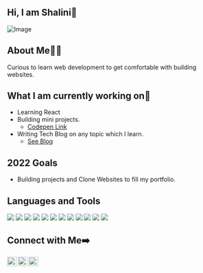 <!--- 👋 Hi, I’m @Shalini-prasad
- 👀 I’m interested in ...
- 🌱 I’m currently learning ...
- 💞️ I’m looking to collaborate on ...
- 📫 How to reach me ... ✨ -->
## Hi, I am Shalini👋
<!--<a href="#"><img src="https://img.shields.io/circleci/project/github/vuejs/vue/dev.svg?sanitize=true" alt="Build Status"></a>-->
![Image](https://img.shields.io/badge/AWESOME-C4A1BC?style=for-the-badge&logo=Google-keep&logoColor=white)
<!--<img src="https://img.shields.io/badge/Uber_Eats-5FB709?style=for-the-badge&logo=uber-eats&logoColor=white">-->

## About Me🙋‍♀️
Curious to learn web development to get comfortable with building websites. 

## What I am currently working on🌱  
- Learning React
- Building mini projects.
    - <a href="https://codepen.io/your-work">Codepen Link</a>
- Writing Tech Blog on any topic which I learn.
    - <a href="https://hashnode.com/@Shalini-p">See Blog</a> 

## 2022 Goals
- Building projects and Clone Websites to fill my portfolio.


## Languages and Tools
<img src="https://img.shields.io/badge/CSS3-4F46E5?style=for-the-badge&logo=Css3&logoColor=white"> <img src="https://img.shields.io/badge/HTML-EF4444?style=for-the-badge&logo=Html5&logoColor=white"> <img src="https://img.shields.io/badge/JAVASCRIPT-FBBF24?style=for-the-badge&logo=JavaScript&logoColor=white"> <img src ="https://img.shields.io/badge/react-%2320232a.svg?style=for-the-badge&logo=react&logoColor=%2361DAFB"> <img src="https://img.shields.io/badge/-React%20Query-FF4154?style=for-the-badge&logo=react%20query&logoColor=white"> <img src="https://img.shields.io/badge/React_Router-CA4245?style=for-the-badge&logo=react-router&logoColor=white"> <img src="https://img.shields.io/badge/SASS-hotpink.svg?style=for-the-badge&logo=SASS&logoColor=white"> <img src="https://img.shields.io/badge/bootstrap-%238511FA.svg?style=for-the-badge&logo=bootstrap&logoColor=white"> <img src ="https://img.shields.io/badge/tailwindcss-%2338B2AC.svg?style=for-the-badge&logo=tailwind-css&logoColor=white"> <img src="https://img.shields.io/badge/styled--components-DB7093?style=for-the-badge&logo=styled-components&logoColor=white"> <img src="https://img.shields.io/badge/git-%23F05033.svg?style=for-the-badge&logo=git&logoColor=white"> <img src="https://img.shields.io/badge/github-%23121011.svg?style=for-the-badge&logo=github&logoColor=white">

## Connect with Me➡️
<a href="#"><img align="left" width="22px" src="https://cdn.jsdelivr.net/npm/simple-icons@v3/icons/twitter.svg" />
<a href="mailto:shaliniprasad489@gmail.com"><img align="left" width="22px" src="https://cdn.jsdelivr.net/npm/simple-icons@v3/icons/gmail.svg" />
<a href="#"><img align="left" width="22px" src="https://cdn.jsdelivr.net/npm/simple-icons@v3/icons/codepen.svg" />
<!--<a href="#"><img align="left" width="22px" src="https://cdn.jsdelivr.net/npm/simple-icons@v3/icons/hashnode.svg" />-->





